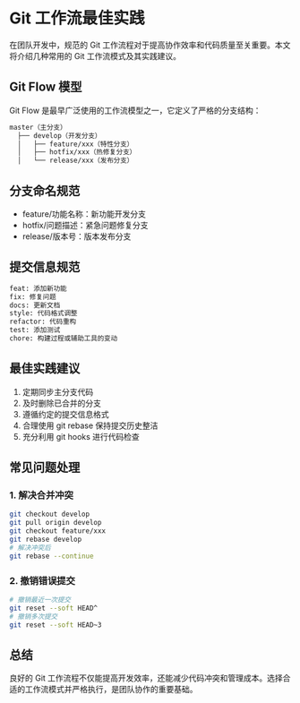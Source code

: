 # Git 工作流最佳实践

在团队开发中，规范的 Git 工作流程对于提高协作效率和代码质量至关重要。本文将介绍几种常用的 Git 工作流模式及其实践建议。

## Git Flow 模型

Git Flow 是最早广泛使用的工作流模型之一，它定义了严格的分支结构：

```bash
master（主分支）
  ├── develop（开发分支）
  │   ├── feature/xxx（特性分支）
  │   ├── hotfix/xxx（热修复分支）
  │   └── release/xxx（发布分支）
```

## 分支命名规范

- feature/功能名称：新功能开发分支
- hotfix/问题描述：紧急问题修复分支
- release/版本号：版本发布分支

## 提交信息规范

```bash
feat: 添加新功能
fix: 修复问题
docs: 更新文档
style: 代码格式调整
refactor: 代码重构
test: 添加测试
chore: 构建过程或辅助工具的变动
```

## 最佳实践建议

1. 定期同步主分支代码
2. 及时删除已合并的分支
3. 遵循约定的提交信息格式
4. 合理使用 git rebase 保持提交历史整洁
5. 充分利用 git hooks 进行代码检查

## 常见问题处理

### 1. 解决合并冲突
```bash
git checkout develop
git pull origin develop
git checkout feature/xxx
git rebase develop
# 解决冲突后
git rebase --continue
```

### 2. 撤销错误提交
```bash
# 撤销最近一次提交
git reset --soft HEAD^
# 撤销多次提交
git reset --soft HEAD~3
```

## 总结

良好的 Git 工作流程不仅能提高开发效率，还能减少代码冲突和管理成本。选择合适的工作流模式并严格执行，是团队协作的重要基础。

